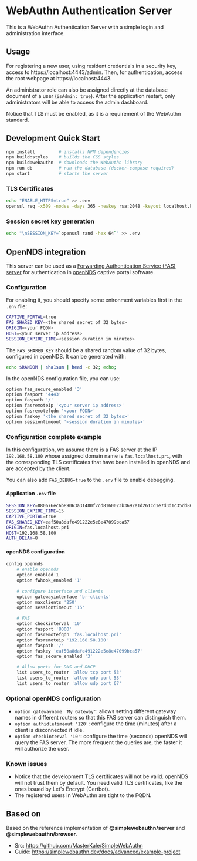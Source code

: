 # WebAuthn Authentication Server

This is a WebAuthn Authentication Server with a simple login and administration interface.

## Usage

For registering a new user, using resident credentials in a security key, access to https://localhost:4443/admin. Then, for authentication, access the root webpage at https://localhost:4443.

An administrator role can also be assigned directly at the database document of a user (`isAdmin: true`). After the application restart, only administrators will be able to access the admin dashboard.

Notice that TLS must be enabled, as it is a requirement of the WebAuthn standard.

## Development Quick Start

```bash
npm install         # installs NPM dependencies
npm build:styles    # builds the CSS styles
npm build:webauthn  # downloads the WebAuthn library
npm run db          # run the database (docker-compose required)
npm start           # starts the server
```

### TLS Certificates

```bash
echo "ENABLE_HTTPS=true" >> .env
openssl req -x509 -nodes -days 365 -newkey rsa:2048 -keyout localhost.key -out localhost.crt
```

### Session secret key generation

```bash
echo "\nSESSION_KEY=`openssl rand -hex 64`" >> .env
```

## OpenNDS integration

This server can be used as a [Forwarding Authentication Service (FAS) server](https://opennds.readthedocs.io/en/stable/fas.html) for authentication in [openNDS](https://github.com/openNDS/openNDS) captive portal software.

### Configuration

For enabling it, you should specify some enironment variables first in the `.env` file:

```bash
CAPTIVE_PORTAL=true
FAS_SHARED_KEY=<the shared secret of 32 bytes>
ORIGIN=<your FQDN>
HOST=<your server ip address>
SESSION_EXPIRE_TIME=<session duration in minutes>
```

The `FAS_SHARED_KEY` should be a shared random value of 32 bytes, configured in openNDS. It can be generated with:

```bash
echo $RANDOM | sha1sum | head -c 32; echo;
```

In the openNDS configuration file, you can use:

```bash
option fas_secure_enabled '3'
option fasport '4443'
option faspath '/'
option fasremoteip '<your server ip address>'
option fasremotefqdn '<your FQDN>'
option faskey '<the shared secret of 32 bytes>'
option sessiontimeout '<session duration in minutes>'
```

### Configuration complete example

In this configuration, we assume there is a FAS server at the IP `192.168.58.100` whose assigned domain name is `fas.localhost.pri`, with the corresponding TLS certificates that have been installed in openNDS and are accepted by the client.

You can also add `FAS_DEBUG=true` to the `.env` file to enable debugging.

#### Application `.env` file

```bash
SESSION_KEY=880676ec6b89063a31480f7cd8160023b3692e1d261cd1e7d3d1c35dd8656e7f9b075dd1e82f7b3de10265714c8b3c3e50accd25dd5fa67c51574da308020411
SESSION_EXPIRE_TIME=15
CAPTIVE_PORTAL=true
FAS_SHARED_KEY=eaf50a8dafe491222e5e8e47099bca57
ORIGIN=fas.localhost.pri
HOST=192.168.58.100
AUTH_DELAY=8
```

#### openNDS configuration

```bash
config opennds
	# enable opennds
	option enabled 1
	option fwhook_enabled '1'
	
	# configure interface and clients
	option gatewayinterface 'br-clients' 
	option maxclients '250'
	option sessiontimeout '15'

	# FAS
	option checkinterval '10'
	option fasport '8000'
	option fasremotefqdn 'fas.localhost.pri'
	option fasremoteip '192.168.58.100'
	option faspath '/'
	option faskey 'eaf50a8dafe491222e5e8e47099bca57'
	option fas_secure_enabled '3'

	# Allow ports for DNS and DHCP
	list users_to_router 'allow tcp port 53'
	list users_to_router 'allow udp port 53'
	list users_to_router 'allow udp port 67'
```

### Optional openNDS configuration

- `option gatewayname 'My Gateway'`: allows setting different gateway names in different routers so that this FAS server can distinguish them.
- `option authidletimeout '120'`: configure the time (minutes) after a client is disconnected if idle.
- `option checkinterval '10'`: configure the time (seconds) openNDS will query the FAS server. The more frequent the queries are, the faster it will authorize the user.

### Known issues

- Notice that the development TLS certificates will not be valid. openNDS will not trust them by default. You need valid TLS certificates, like the ones issued by Let's Encrypt (Certbot).
- The registered users in WebAuthn are tight to the FQDN. 

## Based on
Based on the reference implementation of **@simplewebauthn/server** and **@simplewebauthn/browser**.

- Src: https://github.com/MasterKale/SimpleWebAuthn
- Guide: https://simplewebauthn.dev/docs/advanced/example-project
